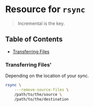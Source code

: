 Resource for `rsync`
====================

> Incremental is the key.

Table of Contents
-----------------

 * [Transferring Files](#transferring)
 
 
### Transferring Files'

Depending on the location of your sync.
```sh
rsync \
    ---remove-source-files \
    /path/to/the/source \
    /path/to/the/destination
```
